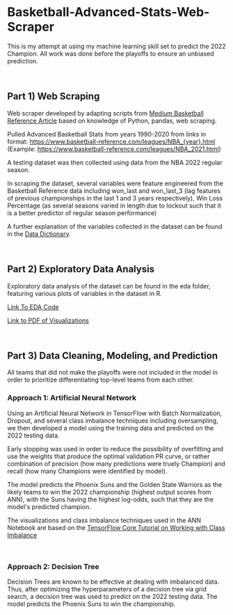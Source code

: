 # Basketball-Advanced-Stats-Web-Scraper

This is my attempt at using my machine learning skill set to predict the 2022 Champion. All work was done before the playoffs to ensure an unbiased prediction.

<br/>

## Part 1) Web Scraping

Web scraper developed by adapting scripts from [Medium Basketball Reference Article](https://medium.com/analytics-vidhya/intro-to-scraping-basketball-reference-data-8adcaa79664a) based on knowledge of Python, pandas, web scraping. 

Pulled Advanced Basketball Stats from years 1990-2020 from links in format:
https://www.basketball-reference.com/leagues/NBA_{year}.html (Example: https://www.basketball-reference.com/leagues/NBA_2021.html)

A testing dataset was then collected using data from the NBA 2022 regular season. 

In scraping the dataset, several variables were feature engineered from the Basketball Reference data including won_last and won_last_3 (lag features of previous championships in the last 1 and 3 years respectively), Win Loss Percentage (as several seasons varied in length due to lockout such that it is a better predictor of regular season performance)

A further explanation of the variables collected in the dataset can be found in the [Data Dictionary](https://github.com/frankwillard/NBA-Web-Scraper-And-ANN/blob/main/data/Data%20Dictionary.md).

<br/>

## Part 2) Exploratory Data Analysis

Exploratory data analysis of the dataset can be found in the eda folder, featuring various plots of variables in the dataset in R. 

[Link To EDA Code](https://github.com/frankwillard/NBA-Web-Scraper-And-ANN/blob/main/eda/Basketball_EDA.rmd)

[Link to PDF of Visualizations](https://github.com/frankwillard/NBA-Web-Scraper-And-ANN/blob/main/eda/Basketball_EDA.pdf)

<br/>

## Part 3) Data Cleaning, Modeling, and Prediction

All teams that did not make the playoffs were not included in the model in order to prioritize differentiating top-level teams from each other.

### Approach 1: Artificial Neural Network

Using an Artificial Neural Network in TensorFlow with Batch Normalization, Dropout, and several class imbalance techniques including oversampling, we then developed a model using the training data and predicted on the 2022 testing data. 

Early stopping was used in order to reduce the possibility of overfitting and use the weights that produce the optimal validation PR curve, or rather combination of precision (how many predictions were truely Champion) and recall (how many Champions were identified by model). 

The model predicts the Phoenix Suns and the Golden State Warriors as the likely teams to win the 2022 championship (highest output scores from ANN), with the Suns having the highest log-odds, such that they are the model's predicted champion. 

The visualizations and class imbalance techniques used in the ANN Notebook are based on the [TensorFlow Core Tutorial on Working with Class Imbalance](https://www.tensorflow.org/tutorials/structured_data/imbalanced_data)

<br/>

### Approach 2: Decision Tree

Decision Trees are known to be effective at dealing with imbalanced data. Thus, after optimizing the hyperparameters of a decision tree via grid search, a decision tree was used to predict on the 2022 testing data. The model predicts the Phoenix Suns to win the championship.
